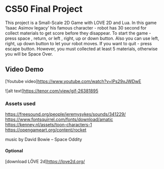 
# CS50 Final Project

This project is a Small-Scale 2D Game with LOVE 2D and Lua. In this game  ‘Isaac Asimov legacy’ his famous character - robot has 30 second for collect materials
to get score before they disappear. To start the game - press space , return, or left , right, up or down button. Also you can use left, right, up down button to let your robot moves. If you want to quit - press escape button. However, you must collected at least 5 materials, otherwise you will be Space Over.

## Video Demo

[Youtube video]<https://www.youtube.com/watch?v=lPs29xJWDwE>

![alt text]<https://tenor.com/view/gif-26381895>

### Assets used

<https://freesound.org/people/jeremysykes/sounds/341229/>
<https://www.fontsquirrel.com/fonts/download/amatic>
<https://kenney.nl/assets/toon-characters-1>
<https://opengameart.org/content/rocket>

music by David Bowie – Space Oddity

#### Optional

[download LÖVE 2d]<https://love2d.org/>

